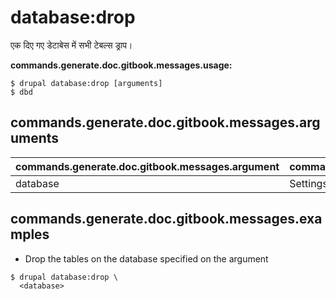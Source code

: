 # database:drop
एक दिए गए डेटाबेस में सभी टेबल्स ड्राप।

**commands.generate.doc.gitbook.messages.usage:**
```
$ drupal database:drop [arguments]
$ dbd  
```

## commands.generate.doc.gitbook.messages.arguments
commands.generate.doc.gitbook.messages.argument | commands.generate.doc.gitbook.messages.details
---------|-------------
database | Settings.php से डाटाबेस कुंज

## commands.generate.doc.gitbook.messages.examples
* Drop the tables on the database specified on the argument
```
$ drupal database:drop \
  <database>

```
